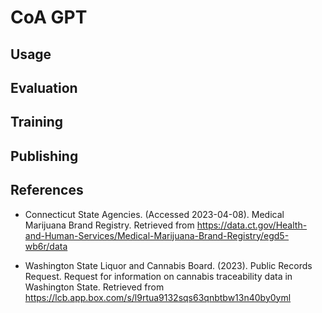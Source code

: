 # CoA GPT

## Usage


## Evaluation


## Training


## Publishing


## References

- Connecticut State Agencies. (Accessed 2023-04-08). Medical Marijuana Brand Registry. Retrieved from <https://data.ct.gov/Health-and-Human-Services/Medical-Marijuana-Brand-Registry/egd5-wb6r/data>

- Washington State Liquor and Cannabis Board. (2023). Public Records Request. Request for information on cannabis traceability data in Washington State. Retrieved from https://lcb.app.box.com/s/l9rtua9132sqs63qnbtbw13n40by0yml
